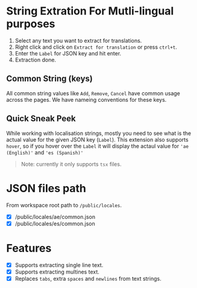 # String Extration For Mutli-lingual purposes

1. Select any text you want to extract for translations.
2. Right click and click on `Extract for translation` or press `ctrl+t`.
3. Enter the `Label` for JSON key and hit enter.
4. Extraction done.

## Common String (keys)

All common string values like `Add`, `Remove`, `Cancel` have common usage across the pages. We have nameing conventions for these keys.

## Quick Sneak Peek

While working with localisation strings, mostly you need to see what is the actual value for the given JSON key (`Label`).
This extension also supports `hover`, so if you hover over the `Label` it will display the actaul value for `'ae (English)'` and `'es (Spanish)'`

> Note: currently it only supports `tsx` files.

# JSON files path

From workspace root path to `/public/locales`.

- [x] /public/locales/ae/common.json
- [x] /public/locales/es/common.json

# Features

- [x] Supports extracting single line text.
- [x] Supports extracting multines text.
- [x] Replaces `tabs`, extra `spaces` and `newlines` from text strings.
